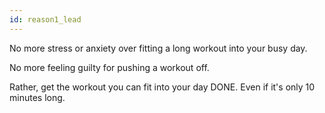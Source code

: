 ```yaml
---
id: reason1_lead
---
```


No more stress or anxiety over fitting a long workout into your busy day.

No more feeling guilty for pushing a workout off.

Rather, get the workout you can fit into your day DONE. Even if it's only 10 minutes long.
